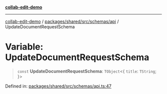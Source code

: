 [**collab-edit-demo**](../../../../../../README.md)

***

[collab-edit-demo](../../../../../../README.md) / [packages/shared/src/schemas/api](../README.md) / UpdateDocumentRequestSchema

# Variable: UpdateDocumentRequestSchema

> `const` **UpdateDocumentRequestSchema**: `TObject`\<\{ `title`: `TString`; \}\>

Defined in: [packages/shared/src/schemas/api.ts:47](https://github.com/austyle-io/pub-sub-demo/blob/facd25f09850fc4e78e94ce267c52e173d869933/packages/shared/src/schemas/api.ts#L47)
